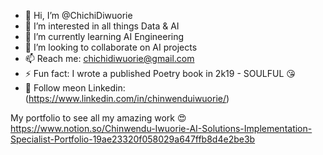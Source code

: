 - 👋 Hi, I’m @ChichiDiwuorie
- 👀 I’m interested in all things Data & AI
- 🌱 I’m currently learning AI Engineering 
- 💞️ I’m looking to collaborate on AI projects
- 📫 Reach me: chichidiwuorie@gmail.com
- ⚡ Fun fact: I wrote a published Poetry book in 2k19 - SOULFUL 😘
- 🤗 Follow meon Linkedin: (https://www.linkedin.com/in/chinwenduiwuorie/)
<!---
ChichiDiwuorie/ChichiDiwuorie is a ✨ special ✨ repository because its `README.md` (this file) appears on your GitHub profile.
You can click the Preview link to take a look at your changes.
--->

My portfolio to see all my amazing work 😍
https://www.notion.so/Chinwendu-Iwuorie-AI-Solutions-Implementation-Specialist-Portfolio-19ae23320f058029a647ffb8d4e2be3b
